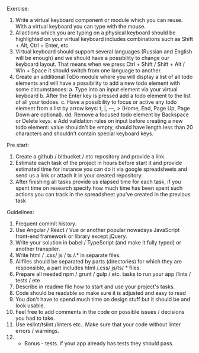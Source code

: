 Exercise:
1. Write a virtual keyboard component or module which you can reuse.
With a virtual keyboard you can type with the mouse.
3. Allactions which you are typing on a physical keyboard should be highlighted on your virtual
keyboard includes combinations such as Shift + Alt, Ctrl + Enter, etc
4. Virtual keyboard should support several languages (Russian and English will be enough) and we
should have a possibility to change our keyboard layout. That means when we press Ctrl + Shift /
Shift + Alt / Win + Space it should switch from one language to another.
5. Create an additional ToDo module where you will display a list of all todo elements and will have a
possibility to add a new todo element with some circumstances:
a. Type into an input element via your virtual keyboard
b. After the Enter key is pressed add a todo element to the list of all your todoes.
c. Have a possibility to focus or active any todo element from a list by arrow keys: t, |, —, >
(Home, End, Page Up, Page Down are optional).
dd. Remove a focused todo element by Backspace or Delete keys.
e Add validation rules on input before creating a new todo element: value shouldn't be empty,
should have length less than 20 characters and shouldn't contain special keyboard keys.

Pre start:
1. Create a github / bitbucket / etc repository and provide a link.
2. Estimate each task of the project in hours before start it and provide estimated time for instance
you can do it via google spreadsheets and send us a link or attach it in your created repository.
3. After finishing all tasks provide us elapsed time for each task, if you spent time on research specify
how much time has been spent such actions you can track in the spreadsheet you've created in
the previous task

Guidelines:
1. Frequent commit history.
2. Use Angular / React / Vue or another popular nowadays JavaScript front-end framework or library
except jQuery.
3. Write your solution in babel / TypeScript (and make it fully typed) or another transpiler.
4. Write html / .css/ js / ts /.* in separate files.
5. Allfiles should be separated by parts (directories) for which they are responsible, a part includes
html /.css/ js/ts/ * files.
6. Prepare all needed npm / grunt / gulp / etc. tasks to run your app /lints / tests / ete
7. Describe in readme file how to start and use your project's tasks.
8. Code should be readable so make sure it is adjusted and easy to read
9. You don't have to spend much time on design stuff but it should be and look usable.
10. Feel free to add comments in the code on possible issues / decisions you had to take.
11. Use eslint/tsiint /Iinters etc.. Make sure that your code without linter errors / warnings.
12. * Bonus - tests. if your app already has tests they should pass.